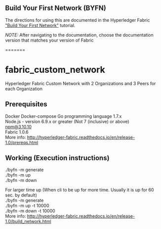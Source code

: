 
## Build Your First Network (BYFN)

The directions for using this are documented in the Hyperledger Fabric
["Build Your First Network"](http://hyperledger-fabric.readthedocs.io/en/latest/build_network.html) tutorial.

*NOTE:* After navigating to the documentation, choose the documentation version that matches your version of Fabric

=======
# fabric_custom_network
Hyperledger Fabric Custom Network with 2 Organizations and 3 Peers for each Organization

## Prerequisites
Docker
Docker-compose
Go programming language 1.7.x  
Node.js - version 6.9.x or greater (Not 7 (inclusive) or above)  
npm@3.10.10  
Fabric 1.0.6  
More info: http://hyperledger-fabric.readthedocs.io/en/release-1.0/prereqs.html  

## Working (Execution instructions)
./byfn -m generate  
./byfn -m up  
./byfn -m down  
  
For larger time up (When cli to be up for more time. Usually it is up for 60 sec. by default)  
./byfn -m generate  
./byfn -m up -t 10000  
./byfn -m down -t 10000  
More info: http://hyperledger-fabric.readthedocs.io/en/release-1.0/build_network.html
